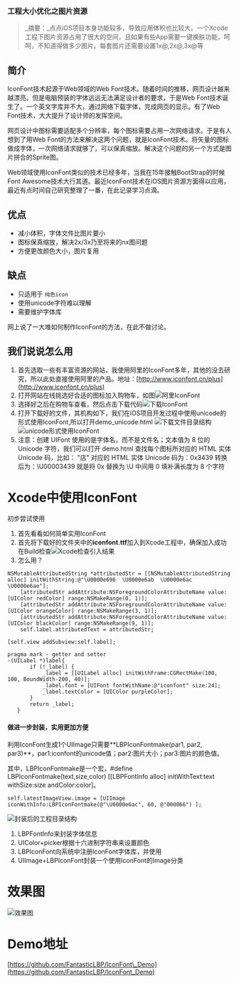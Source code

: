 ### 工程大小优化之图片资源

> _摘要：_点点iOS项目本身功能较多，导致应用体积也比较大。一个Xcode工程下图片资源占用了很大的空间，且如果有些App需要一键换肤功能，呵呵，不知道得做多少图片。每套图片还需要设置1x@,2x@,3x@等

## 简介

IconFont技术起源于Web领域的Web Font技术。随着时间的推移，网页设计越来越漂亮。但是电脑预装的字体远远无法满足设计者的要求，于是Web Font技术诞生了。一个英文字库并不大，通过网络下载字体，完成网页的显示。有了Web Font技术，大大提升了设计师的发挥空间。

网页设计中图标需要适配多个分辨率，每个图标需要占用一次网络请求。于是有人想到了用Web Font的方法来解决这两个问题，就是IconFont技术。将矢量的图标做成字体，一次网络请求就够了，可以保真缩放。解决这个问题的另一个方式是图片拼合的Sprite图。

Web领域使用IconFont类似的技术已经多年，当我在15年接触BootStrap的时候Font Awesome技术大行其道。最近IconFont技术在iOS图片资源方面得以应用，最近有点时间自己研究整理了一番，在此记录学习点滴。

## 优点

* 减小体积，字体文件比图片要小
* 图标保真缩放，解决2x/3x乃至将来的nx图问题
* 方便更改颜色大小，图片复用

## 缺点

* 只适用于
  `纯色icon`
* 使用unicode字符难以理解
* 需要维护字体库

网上说了一大堆如何制作IconFont的方法，在此不做讨论。

## 我们说说怎么用

1. 首先选取一些有丰富资源的网站，我使用阿里的IconFont多年，其他的没去研究，所以此处直接使用阿里的产品。地址：[http://www.iconfont.cn/plus](http://www.iconfont.cn/plus)
2. 打开网站在线挑选好合适的图标加入购物车，如图![阿里IconFont](https://raw.githubusercontent.com/FantasticLBP/iOSKonwledge-Kit/master/assets/屏幕快照%202017-05-28%20下午2.43.33.png "阿里IconFont")
3. 选择好之后在购物车查看，然后点击下载代码![下载IconFont](https://raw.githubusercontent.com/FantasticLBP/iOSKonwledge-Kit/master/assets/屏幕快照%202017-05-28%20下午2.43.48.png "下载IconFont")
4. 打开下载好的文件，其机构如下，我们在iOS项目开发过程中使用unicode的形式使用IconFont,所以打开demo\_unicode.html
![下载文件目录结构](https://raw.githubusercontent.com/FantasticLBP/iOSKonwledge-Kit/master/assets/屏幕快照%202017-05-28%20下午2.44.09.png "下载文件目录结构")
![unicode形式使用IconFont](https://raw.githubusercontent.com/FantasticLBP/iOSKonwledge-Kit/master/assets/屏幕快照%202017-05-28%20下午2.44.22.png "unicode形式使用IconFont")
5. 注意：创建 UIFont 使用的是字体名，而不是文件名；文本值为 8 位的 Unicode 字符，我们可以打开 demo.html 查找每个图标所对应的 HTML 实体 Unicode 码，比如： "店" 对应的 HTML 实体 Unicode 码为：0x3439 转换后为：\U00003439 就是将 0x 替换为 \U 中间用 0 填补满长度为 8 个字符

# Xcode中使用IconFont

初步尝试使用

1. 首先看看如何简单实用IconFont
2. 首先将下载好的文件夹中的**iconfont.ttf**加入到Xcode工程中，确保加入成功在Build检查![Xcode检查引入结果](https://raw.githubusercontent.com/FantasticLBP/iOSKonwledge-Kit/master/assets/屏幕快照%202017-05-28%20下午2.51.36.png "Xcode检查引入结果")
3. 怎么用？

```
NSMutableAttributedString *attributedStr = [[NSMutableAttributedString alloc] initWithString:@"\U0000e696  \U0000e6ab  \U0000e6ac  \U0000e6ae"];
    [attributedStr addAttribute:NSForegroundColorAttributeName value:[UIColor redColor] range:NSMakeRange(0, 1)];
    [attributedStr addAttribute:NSForegroundColorAttributeName value:[UIColor orangeColor] range:NSMakeRange(3, 1)];
    [attributedStr addAttribute:NSForegroundColorAttributeName value:[UIColor blackColor] range:NSMakeRange(9, 1)];
    self.label.attributedText = attributedStr;

[self.view addSubview:self.label];

pragma mark - getter and setter
-(UILabel *)label{
       if (!_label) {
           _label = [[UILabel alloc] initWithFrame:CGRectMake(100, 100, BoundWidth-200, 40)];
           _label.font = [UIFont fontWithName:@"iconfont" size:24];
           _label.textColor = [UIColor purpleColor];
       }
       return _label;
   }
```

#### 做进一步封装，实用更加方便

<p>利用IconFont生成1个UIImage只需要**LBPIconFontmake(par1, par2, par3)**，par1:iconfont的unicode值；par2:图片大小；par3:图片的颜色值。</p>

<p>其中，LBPIconFontmake是一个宏，#define LBPIconFontmake(text,size,color) [[LBPFontInfo alloc] initWithText:text withSize:size andColor:color]。</p>

```
self.latestImageView.image = [UIImage iconWithInfo:LBPIconFontmake(@"\U0000e6ac", 60, @"000066") ];
```



![封装后的工程目录结构](https://github.com/FantasticLBP/iOSKonwledge-Kit/raw/master/assets/屏幕快照%202017-05-28%20下午2.56.00.png "封装后的工程目录结构")

1. LBPFontInfo来封装字体信息
2. UIColor+picker根据十六进制字符串来设置颜色
3. LBPIconFont向系统中注册IconFont字体库，并使用
4. UIImage+LBPIconFont封装一个使用IconFont的Image分类

# 效果图
![效果图](https://raw.githubusercontent.com/FantasticLBP/iOSKonwledge-Kit/master/assets/Simulator%20Screen%20Shot%202017年5月28日%20下午3.19.44.png "效果图")






# Demo地址

[https://github.com/FantasticLBP/IconFont\_Demo](https://github.com/FantasticLBP/IconFont_Demo)

